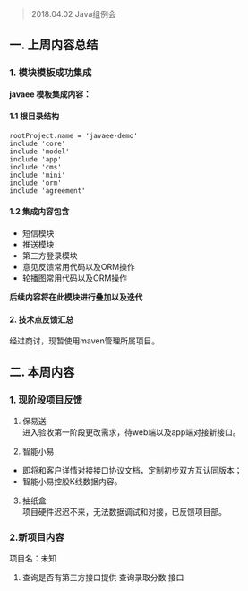 > 2018.04.02 Java组例会

## 一. 上周内容总结

### 1. 模块模板成功集成

**javaee 模板集成内容：**

#### 1.1 根目录结构
```
rootProject.name = 'javaee-demo'
include 'core'
include 'model'
include 'app'
include 'cms'
include 'mini'
include 'orm'
include 'agreement'
```

#### 1.2 集成内容包含

  - 短信模块
  - 推送模块
  - 第三方登录模块
  - 意见反馈常用代码以及ORM操作
  - 轮播图常用代码以及ORM操作

**后续内容将在此模块进行叠加以及迭代**

#### 2. 技术点反馈汇总

经过商讨，现暂使用maven管理所属项目。


## 二. 本周内容

### 1. 现阶段项目反馈

1. 保易送  
进入验收第一阶段更改需求，待web端以及app端对接新接口。

2. 智能小易  
  - 即将和客户详情对接接口协议文档，定制初步双方互认同版本；
  - 智能小易控股K线数据内容。

3. 抽纸盒  
项目硬件迟迟不来，无法数据调试和对接，已反馈项目部。

### 2.新项目内容

项目名：未知
1. 查询是否有第三方接口提供 查询录取分数 接口
